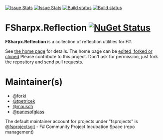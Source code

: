 [![Issue Stats](http://issuestats.com/github/fsprojects/FSharpx.Reflection/badge/issue)](http://issuestats.com/github/fsprojects/FSharpx.Reflection)
[![Issue Stats](http://issuestats.com/github/fsprojects/FSharpx.Reflection/badge/pr)](http://issuestats.com/github/fsprojects/FSharpx.Reflection)
[![Build status](https://ci.appveyor.com/api/projects/status/jv6nki3vm2s6bmj6?svg=true)](https://ci.appveyor.com/project/SteffenForkmann/fsharpx-async)
[![Build status](https://travis-ci.org/fsprojects/FSharpx.Reflection.svg?branch=master)](https://travis-ci.org/fsprojects/FSharpx.Reflection)

# FSharpx.Reflection [![NuGet Status](http://img.shields.io/nuget/v/FSharpx.Reflection.svg?style=flat)](https://www.nuget.org/packages/FSharpx.Reflection/)

**FSharpx.Reflection** is a collection of reflection utilities for F#.

See [the home page](http://fsprojects.github.io/FSharpx.Reflection/) for details. The home page can be [edited, forked or cloned](https://github.com/fsprojects/FSharpx.Reflection/tree/gh-pages)
Please contribute to this project. Don't ask for permission, just fork the repository and send pull requests.

# Maintainer(s)

- [@forki](https://github.com/forki)
- [@tpetricek](https://github.com/tpetricek)
- [@mausch](https://github.com/mausch)
- [@panesofglass](https://github.com/panesofglass)

The default maintainer account for projects under "fsprojects" is [@fsprojectsgit](https://github.com/fsprojectsgit) - F# Community Project Incubation Space (repo management)
